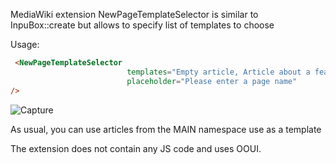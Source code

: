 MediaWiki extension NewPageTemplateSelector is similar to InpuBox::create but allows to specify list of templates to choose

Usage: 
```html
 <NewPageTemplateSelector 
                          templates="Empty article, Article about a feature,Article about a product" 
                          placeholder="Please enter a page name"
/>
```

![Capture](https://user-images.githubusercontent.com/4194526/151410211-89f46d73-8bd8-4cac-8fed-916a5cf0ad3f.PNG)

As usual, you can use articles from the MAIN namespace use as a template

The extension does not contain any JS code and uses OOUI.
